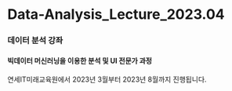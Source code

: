 # Data-Analysis_Lecture_2023.04

### 데이터 분석 강좌

#### 빅데이터 머신러닝을 이용한 분석 및 UI 전문가 과정

연세IT미래교육원에서 2023년 3월부터 2023년 8월까지 진행됩니다.
